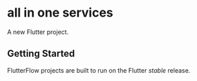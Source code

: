 # all in one services

A new Flutter project.

## Getting Started

FlutterFlow projects are built to run on the Flutter _stable_ release.
